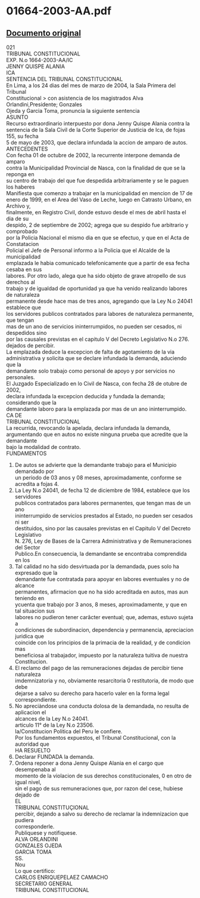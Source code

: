 
01664-2003-AA.pdf
=================
  
[Documento original](https://tc.gob.pe/jurisprudencia/2004/01664-2003-AA.pdf)  
---  
021  
TRIBUNAL CONSTITUCIONAL  
EXP. N.o 1664-2003-AA/IC  
JENNY QUISPE ALANIA  
ICA  
SENTENCIA DEL TRIBUNAL CONSTITUCIONAL  
En Lima, a los 24 dias del mes de marzo de 2004, la Sala Primera del Tribunal  
Constitucional > con asistencia de los magistrados Alva Orlandini,Presidente; Gonzales  
Ojeda y Garcia Toma, pronuncia la siguiente sentencia  
ASUNTO  
Recurso extraordinario interpuesto por dona Jenny Quispe Alania contra la  
sentencia de la Sala Civil de la Corte Superior de Justicia de Ica, de fojas 155, su fecha  
5 de mayo de 2003, que declara infundada la accion de amparo de autos.  
ANTECEDENTES  
Con fecha 01 de octubre de 2002, la recurrente interpone demanda de amparo  
contra la Municipalidad Provincial de Nasca, con la finalidad de que se la reponga en  
su centro de trabajo del que fue despedida arbitrariamente y se le paguen los haberes  
Manifiesta que comenzo a trabajar en la municipalidad en mencion de 17 de  
enero de 1999, en el Area del Vaso de Leche, luego en Catrasto Urbano, en Archivo y,  
finalmente, en Registro Civil, donde estuvo desde el mes de abril hasta el dia de su  
despido, 2 de septiembre de 2002; agrega que su despido fue arbitrario y comprobado  
por la Policia Nacional el mismo dia en que se efectuo, y que en el Acta de Constatacion  
Policial el Jefe de Personal informo a la Policia que el Alcalde de la municipalidad  
emplazada le habia comunicado telefonicamente que a partir de esa fecha cesaba en sus  
labores. Por otro lado, alega que ha sido objeto de grave atropello de sus derechos al  
trabajo y de igualdad de oportunidad ya que ha venido realizando labores de naturaleza  
permanente desde hace mas de tres anos, agregando que la Ley N.o 24041 establece que  
los servidores publicos contratados para labores de naturaleza permanente, que tengan  
mas de un ano de servicios ininterrumpidos, no pueden ser cesados, ni despedidos sino  
por las causales previstas en el capitulo V del Decreto Legislativo N.o 276.  
dejados de percibir.  
La emplazada deduce la excepcion de falta de agotamiento de la via  
administrativa y solicita que se declare infundada la demanda, aduciendo que la  
demandante solo trabajo como personal de apoyo y por servicios no personales.  
El Juzgado Especializado en lo Civil de Nasca, con fecha 28 de otubre de 2002,  
declara infundada la excepcion deducida y fundada la demanda; considerando que la  
demandante laboro para la emplazada por mas de un ano ininterrumpido.  
CA DE  
TRIBUNAL CONSTITUCIONAL  
La recurrida, revocando la apelada, declara infundada la demanda,  
argumentando que en autos no existe ninguna prueba que acredite que la demandante  
bajo la modalidad de contrato.  
FUNDAMENTOS  
1. De autos se advierte que la demandante trabajo para el Municipio demandado por  
un periodo de 03 anos y 08 meses, aproximadamente, conforme se acredita a fojas 4.  
2. La Ley N.o 24041, de fecha 12 de diciembre de 1984, establece que los servidores  
publicos contratados para labores permanentes, que tengan mas de un ano  
ininterrumpido de servicios prestados al Estado, no pueden ser cesados ni ser  
destituidos, sino por las causales previstas en el Capitulo V del Decreto Legislativo  
N. 276, Ley de Bases de la Carrera Administrativa y de Remuneraciones del Sector  
Publico.En consecuencia, la demandante se encontraba comprendida en los  
3. Tal calidad no ha sido desvirtuada por la demandada, pues solo ha expresado que la  
demandante fue contratada para apoyar en labores eventuales y no de alcance  
permanentes, afirmacion que no ha sido acreditada en autos, mas aun teniendo en  
ycuenta que trabajo por 3 anos, 8 meses, aproximadamente, y que en tal situacion sus  
labores no pudieron tener carâcter eventual; que, ademas, estuvo sujeta a  
condiciones de subordinacion, dependencia y permanencia, apreciacion juridica que  
coincide con los principios de la primacia de la realidad, y de condicion mas  
beneficiosa al trabajador, impuesto por la naturaleza tuitiva de nuestra Constitucion.  
4. El reclamo del pago de las remuneraciones dejadas de percibir tiene naturaleza  
imdemnizatoria y no, obviamente resarcitoria 0 restitutoria, de modo que debe  
dejarse a salvo su derecho para hacerlo valer en la forma legal correspondiente.  
5. No apreciàndose una conducta dolosa de la demandada, no resulta de aplicacion el  
alcances de la Ley N.o 24041.  
articulo 11° de la Ley N.o 23506.  
la/Constitucion Politica del Peru le confiere.  
Por los fundamentos expuestos, el Tribunal Constitucional, con la autoridad que  
HA RESUELTO  
1. Declarar FUNDADA la demanda.  
2. Ordena reponer a dona Jenny Quispe Alania en el cargo que desempenaba al  
momento de la violacion de sus derechos constitucionales, 0 en otro de igual nivel,  
sin el pago de sus remuneraciones que, por razon del cese, hubiese dejado de  
EL  
TRIBUNAL CONSTITUÇIONAL  
percibir, dejando a salvo su derecho de reclamar la indemnizacion que pudiera  
corresponderle.  
Publiquese y notifiquese.  
ALVA ORLANDINI  
GONZALES OJEDA  
GARCIA TOMA  
SS.  
Nou  
Lo que certifico:  
CARLOS ENRIQUEPELAEZ CAMACHO  
SECRETARIO GENERAL  
TRIBUNAL CONSTITUCIONAL